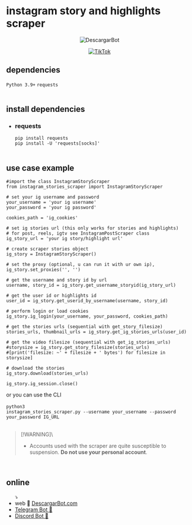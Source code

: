 # instagram story and highlights scraper
<div align="center">
  
![DescargarBot](https://www.descargarbot.com/v/download-github_instagram.png)
  
[![TikTok](https://img.shields.io/badge/on-descargarbot?logo=github&label=status&color=green
)](https://github.com/descargarbot/instagram-story-scraper/issues "Instagram Story")
</div>

<h2>dependencies</h2>
<code>Python 3.9+</code>
<code>requests</code>
<br>
<br>
<h2>install dependencies</h2>
<ul>
<li><h3>requests</h3></li>
  <code>pip install requests</code><br>
  <code>pip install -U 'requests[socks]'</code>
  <br>
<br>
</ul>
<h2>use case example</h2>

    #import the class InstagramStoryScraper
    from instagram_stories_scraper import InstagramStoryScraper

    # set your ig username and password
    your_username = 'your ig username'
    your_password = 'your ig password'

    cookies_path = 'ig_cookies'

    # set ig stories url (this only works for stories and highlights)
    # for post, reels, igtv see InstagramPostScraper class
    ig_story_url = 'your ig story/highlight url'
 
    # create scraper stories object    
    ig_story = InstagramStoryScraper()

    # set the proxy (optional, u can run it with ur own ip),
    ig_story.set_proxies('', '')

    # get the username and story id by url
    username, story_id = ig_story.get_username_storyid(ig_story_url)

    # get the user id or highlights id
    user_id = ig_story.get_userid_by_username(username, story_id)

    # perform login or load cookies
    ig_story.ig_login(your_username, your_password, cookies_path)

    # get the stories urls (sequential with get_story_filesize)
    stories_urls, thumbnail_urls = ig_story.get_ig_stories_urls(user_id)

    # get the video filesize (sequential with get_ig_stories_urls)
    #storysize = ig_story.get_story_filesize(stories_urls)
    #[print('filesize: ~' + filesize + ' bytes') for filesize in storysize]

    # download the stories
    ig_story.download(stories_urls)

    ig_story.ig_session.close()

  or you can use the CLI
  <br><br>
  <code>python3 instagram_stories_scraper.py --username your_username --password your_password IG_URL</code>
<br><br>

> [!WARNING]\
>  - Accounts used with the scraper are quite susceptible to suspension. <b>Do not use your personal account</b>.

 <br>
<h2>online</h2>
<ul>
  ⤵
  <li> web 🤖 <a href="https://descargarbot.com" >  DescargarBot.com</a></li>
  <li> <a href="https://t.me/xDescargarBot" > Telegram Bot 🤖 </a></li>
  <li> <a href="https://discord.gg/gcFVruyjeQ" > Discord Bot 🤖 </a></li>
</ul>


